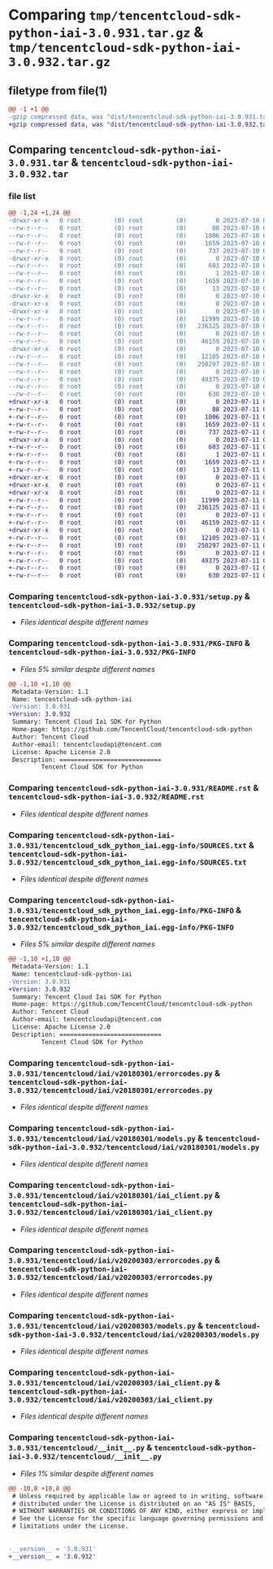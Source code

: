 # Comparing `tmp/tencentcloud-sdk-python-iai-3.0.931.tar.gz` & `tmp/tencentcloud-sdk-python-iai-3.0.932.tar.gz`

## filetype from file(1)

```diff
@@ -1 +1 @@
-gzip compressed data, was "dist/tencentcloud-sdk-python-iai-3.0.931.tar", last modified: Mon Jul 10 00:41:52 2023, max compression
+gzip compressed data, was "dist/tencentcloud-sdk-python-iai-3.0.932.tar", last modified: Tue Jul 11 00:47:04 2023, max compression
```

## Comparing `tencentcloud-sdk-python-iai-3.0.931.tar` & `tencentcloud-sdk-python-iai-3.0.932.tar`

### file list

```diff
@@ -1,24 +1,24 @@
-drwxr-xr-x   0 root         (0) root         (0)        0 2023-07-10 00:41:52.000000 tencentcloud-sdk-python-iai-3.0.931/
--rw-r--r--   0 root         (0) root         (0)       88 2023-07-10 00:41:52.000000 tencentcloud-sdk-python-iai-3.0.931/setup.cfg
--rw-r--r--   0 root         (0) root         (0)     1006 2023-07-10 00:41:52.000000 tencentcloud-sdk-python-iai-3.0.931/setup.py
--rw-r--r--   0 root         (0) root         (0)     1659 2023-07-10 00:41:52.000000 tencentcloud-sdk-python-iai-3.0.931/PKG-INFO
--rw-r--r--   0 root         (0) root         (0)      737 2023-07-10 00:41:52.000000 tencentcloud-sdk-python-iai-3.0.931/README.rst
-drwxr-xr-x   0 root         (0) root         (0)        0 2023-07-10 00:41:52.000000 tencentcloud-sdk-python-iai-3.0.931/tencentcloud_sdk_python_iai.egg-info/
--rw-r--r--   0 root         (0) root         (0)      603 2023-07-10 00:41:52.000000 tencentcloud-sdk-python-iai-3.0.931/tencentcloud_sdk_python_iai.egg-info/SOURCES.txt
--rw-r--r--   0 root         (0) root         (0)        1 2023-07-10 00:41:52.000000 tencentcloud-sdk-python-iai-3.0.931/tencentcloud_sdk_python_iai.egg-info/dependency_links.txt
--rw-r--r--   0 root         (0) root         (0)     1659 2023-07-10 00:41:52.000000 tencentcloud-sdk-python-iai-3.0.931/tencentcloud_sdk_python_iai.egg-info/PKG-INFO
--rw-r--r--   0 root         (0) root         (0)       13 2023-07-10 00:41:52.000000 tencentcloud-sdk-python-iai-3.0.931/tencentcloud_sdk_python_iai.egg-info/top_level.txt
-drwxr-xr-x   0 root         (0) root         (0)        0 2023-07-10 00:41:52.000000 tencentcloud-sdk-python-iai-3.0.931/tencentcloud/
-drwxr-xr-x   0 root         (0) root         (0)        0 2023-07-10 00:41:52.000000 tencentcloud-sdk-python-iai-3.0.931/tencentcloud/iai/
-drwxr-xr-x   0 root         (0) root         (0)        0 2023-07-10 00:41:52.000000 tencentcloud-sdk-python-iai-3.0.931/tencentcloud/iai/v20180301/
--rw-r--r--   0 root         (0) root         (0)    11999 2023-07-10 00:41:52.000000 tencentcloud-sdk-python-iai-3.0.931/tencentcloud/iai/v20180301/errorcodes.py
--rw-r--r--   0 root         (0) root         (0)   236125 2023-07-10 00:41:52.000000 tencentcloud-sdk-python-iai-3.0.931/tencentcloud/iai/v20180301/models.py
--rw-r--r--   0 root         (0) root         (0)        0 2023-07-10 00:41:52.000000 tencentcloud-sdk-python-iai-3.0.931/tencentcloud/iai/v20180301/__init__.py
--rw-r--r--   0 root         (0) root         (0)    46159 2023-07-10 00:41:52.000000 tencentcloud-sdk-python-iai-3.0.931/tencentcloud/iai/v20180301/iai_client.py
-drwxr-xr-x   0 root         (0) root         (0)        0 2023-07-10 00:41:52.000000 tencentcloud-sdk-python-iai-3.0.931/tencentcloud/iai/v20200303/
--rw-r--r--   0 root         (0) root         (0)    12105 2023-07-10 00:41:52.000000 tencentcloud-sdk-python-iai-3.0.931/tencentcloud/iai/v20200303/errorcodes.py
--rw-r--r--   0 root         (0) root         (0)   250297 2023-07-10 00:41:52.000000 tencentcloud-sdk-python-iai-3.0.931/tencentcloud/iai/v20200303/models.py
--rw-r--r--   0 root         (0) root         (0)        0 2023-07-10 00:41:52.000000 tencentcloud-sdk-python-iai-3.0.931/tencentcloud/iai/v20200303/__init__.py
--rw-r--r--   0 root         (0) root         (0)    49375 2023-07-10 00:41:52.000000 tencentcloud-sdk-python-iai-3.0.931/tencentcloud/iai/v20200303/iai_client.py
--rw-r--r--   0 root         (0) root         (0)        0 2023-07-10 00:41:52.000000 tencentcloud-sdk-python-iai-3.0.931/tencentcloud/iai/__init__.py
--rw-r--r--   0 root         (0) root         (0)      630 2023-07-10 00:41:52.000000 tencentcloud-sdk-python-iai-3.0.931/tencentcloud/__init__.py
+drwxr-xr-x   0 root         (0) root         (0)        0 2023-07-11 00:47:04.000000 tencentcloud-sdk-python-iai-3.0.932/
+-rw-r--r--   0 root         (0) root         (0)       88 2023-07-11 00:47:04.000000 tencentcloud-sdk-python-iai-3.0.932/setup.cfg
+-rw-r--r--   0 root         (0) root         (0)     1006 2023-07-11 00:47:04.000000 tencentcloud-sdk-python-iai-3.0.932/setup.py
+-rw-r--r--   0 root         (0) root         (0)     1659 2023-07-11 00:47:04.000000 tencentcloud-sdk-python-iai-3.0.932/PKG-INFO
+-rw-r--r--   0 root         (0) root         (0)      737 2023-07-11 00:47:04.000000 tencentcloud-sdk-python-iai-3.0.932/README.rst
+drwxr-xr-x   0 root         (0) root         (0)        0 2023-07-11 00:47:04.000000 tencentcloud-sdk-python-iai-3.0.932/tencentcloud_sdk_python_iai.egg-info/
+-rw-r--r--   0 root         (0) root         (0)      603 2023-07-11 00:47:04.000000 tencentcloud-sdk-python-iai-3.0.932/tencentcloud_sdk_python_iai.egg-info/SOURCES.txt
+-rw-r--r--   0 root         (0) root         (0)        1 2023-07-11 00:47:04.000000 tencentcloud-sdk-python-iai-3.0.932/tencentcloud_sdk_python_iai.egg-info/dependency_links.txt
+-rw-r--r--   0 root         (0) root         (0)     1659 2023-07-11 00:47:04.000000 tencentcloud-sdk-python-iai-3.0.932/tencentcloud_sdk_python_iai.egg-info/PKG-INFO
+-rw-r--r--   0 root         (0) root         (0)       13 2023-07-11 00:47:04.000000 tencentcloud-sdk-python-iai-3.0.932/tencentcloud_sdk_python_iai.egg-info/top_level.txt
+drwxr-xr-x   0 root         (0) root         (0)        0 2023-07-11 00:47:04.000000 tencentcloud-sdk-python-iai-3.0.932/tencentcloud/
+drwxr-xr-x   0 root         (0) root         (0)        0 2023-07-11 00:47:04.000000 tencentcloud-sdk-python-iai-3.0.932/tencentcloud/iai/
+drwxr-xr-x   0 root         (0) root         (0)        0 2023-07-11 00:47:04.000000 tencentcloud-sdk-python-iai-3.0.932/tencentcloud/iai/v20180301/
+-rw-r--r--   0 root         (0) root         (0)    11999 2023-07-11 00:47:04.000000 tencentcloud-sdk-python-iai-3.0.932/tencentcloud/iai/v20180301/errorcodes.py
+-rw-r--r--   0 root         (0) root         (0)   236125 2023-07-11 00:47:04.000000 tencentcloud-sdk-python-iai-3.0.932/tencentcloud/iai/v20180301/models.py
+-rw-r--r--   0 root         (0) root         (0)        0 2023-07-11 00:47:04.000000 tencentcloud-sdk-python-iai-3.0.932/tencentcloud/iai/v20180301/__init__.py
+-rw-r--r--   0 root         (0) root         (0)    46159 2023-07-11 00:47:04.000000 tencentcloud-sdk-python-iai-3.0.932/tencentcloud/iai/v20180301/iai_client.py
+drwxr-xr-x   0 root         (0) root         (0)        0 2023-07-11 00:47:04.000000 tencentcloud-sdk-python-iai-3.0.932/tencentcloud/iai/v20200303/
+-rw-r--r--   0 root         (0) root         (0)    12105 2023-07-11 00:47:04.000000 tencentcloud-sdk-python-iai-3.0.932/tencentcloud/iai/v20200303/errorcodes.py
+-rw-r--r--   0 root         (0) root         (0)   250297 2023-07-11 00:47:04.000000 tencentcloud-sdk-python-iai-3.0.932/tencentcloud/iai/v20200303/models.py
+-rw-r--r--   0 root         (0) root         (0)        0 2023-07-11 00:47:04.000000 tencentcloud-sdk-python-iai-3.0.932/tencentcloud/iai/v20200303/__init__.py
+-rw-r--r--   0 root         (0) root         (0)    49375 2023-07-11 00:47:04.000000 tencentcloud-sdk-python-iai-3.0.932/tencentcloud/iai/v20200303/iai_client.py
+-rw-r--r--   0 root         (0) root         (0)        0 2023-07-11 00:47:04.000000 tencentcloud-sdk-python-iai-3.0.932/tencentcloud/iai/__init__.py
+-rw-r--r--   0 root         (0) root         (0)      630 2023-07-11 00:47:04.000000 tencentcloud-sdk-python-iai-3.0.932/tencentcloud/__init__.py
```

### Comparing `tencentcloud-sdk-python-iai-3.0.931/setup.py` & `tencentcloud-sdk-python-iai-3.0.932/setup.py`

 * *Files identical despite different names*

### Comparing `tencentcloud-sdk-python-iai-3.0.931/PKG-INFO` & `tencentcloud-sdk-python-iai-3.0.932/PKG-INFO`

 * *Files 5% similar despite different names*

```diff
@@ -1,10 +1,10 @@
 Metadata-Version: 1.1
 Name: tencentcloud-sdk-python-iai
-Version: 3.0.931
+Version: 3.0.932
 Summary: Tencent Cloud Iai SDK for Python
 Home-page: https://github.com/TencentCloud/tencentcloud-sdk-python
 Author: Tencent Cloud
 Author-email: tencentcloudapi@tencent.com
 License: Apache License 2.0
 Description: ============================
         Tencent Cloud SDK for Python
```

### Comparing `tencentcloud-sdk-python-iai-3.0.931/README.rst` & `tencentcloud-sdk-python-iai-3.0.932/README.rst`

 * *Files identical despite different names*

### Comparing `tencentcloud-sdk-python-iai-3.0.931/tencentcloud_sdk_python_iai.egg-info/SOURCES.txt` & `tencentcloud-sdk-python-iai-3.0.932/tencentcloud_sdk_python_iai.egg-info/SOURCES.txt`

 * *Files identical despite different names*

### Comparing `tencentcloud-sdk-python-iai-3.0.931/tencentcloud_sdk_python_iai.egg-info/PKG-INFO` & `tencentcloud-sdk-python-iai-3.0.932/tencentcloud_sdk_python_iai.egg-info/PKG-INFO`

 * *Files 5% similar despite different names*

```diff
@@ -1,10 +1,10 @@
 Metadata-Version: 1.1
 Name: tencentcloud-sdk-python-iai
-Version: 3.0.931
+Version: 3.0.932
 Summary: Tencent Cloud Iai SDK for Python
 Home-page: https://github.com/TencentCloud/tencentcloud-sdk-python
 Author: Tencent Cloud
 Author-email: tencentcloudapi@tencent.com
 License: Apache License 2.0
 Description: ============================
         Tencent Cloud SDK for Python
```

### Comparing `tencentcloud-sdk-python-iai-3.0.931/tencentcloud/iai/v20180301/errorcodes.py` & `tencentcloud-sdk-python-iai-3.0.932/tencentcloud/iai/v20180301/errorcodes.py`

 * *Files identical despite different names*

### Comparing `tencentcloud-sdk-python-iai-3.0.931/tencentcloud/iai/v20180301/models.py` & `tencentcloud-sdk-python-iai-3.0.932/tencentcloud/iai/v20180301/models.py`

 * *Files identical despite different names*

### Comparing `tencentcloud-sdk-python-iai-3.0.931/tencentcloud/iai/v20180301/iai_client.py` & `tencentcloud-sdk-python-iai-3.0.932/tencentcloud/iai/v20180301/iai_client.py`

 * *Files identical despite different names*

### Comparing `tencentcloud-sdk-python-iai-3.0.931/tencentcloud/iai/v20200303/errorcodes.py` & `tencentcloud-sdk-python-iai-3.0.932/tencentcloud/iai/v20200303/errorcodes.py`

 * *Files identical despite different names*

### Comparing `tencentcloud-sdk-python-iai-3.0.931/tencentcloud/iai/v20200303/models.py` & `tencentcloud-sdk-python-iai-3.0.932/tencentcloud/iai/v20200303/models.py`

 * *Files identical despite different names*

### Comparing `tencentcloud-sdk-python-iai-3.0.931/tencentcloud/iai/v20200303/iai_client.py` & `tencentcloud-sdk-python-iai-3.0.932/tencentcloud/iai/v20200303/iai_client.py`

 * *Files identical despite different names*

### Comparing `tencentcloud-sdk-python-iai-3.0.931/tencentcloud/__init__.py` & `tencentcloud-sdk-python-iai-3.0.932/tencentcloud/__init__.py`

 * *Files 1% similar despite different names*

```diff
@@ -10,8 +10,8 @@
 # Unless required by applicable law or agreed to in writing, software
 # distributed under the License is distributed on an "AS IS" BASIS,
 # WITHOUT WARRANTIES OR CONDITIONS OF ANY KIND, either express or implied.
 # See the License for the specific language governing permissions and
 # limitations under the License.
 
 
-__version__ = '3.0.931'
+__version__ = '3.0.932'
```

